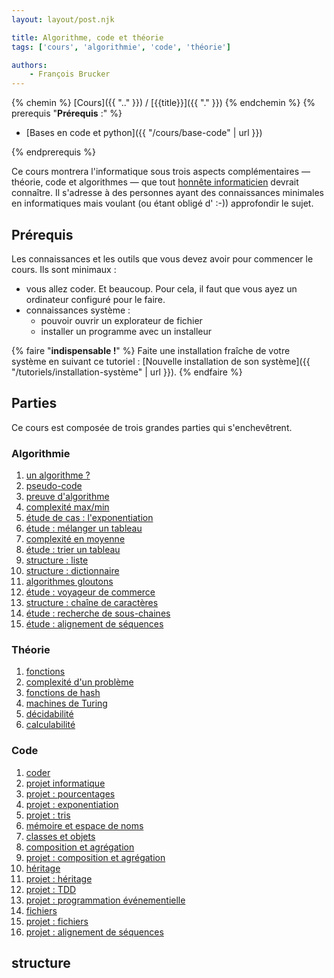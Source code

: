 ```yaml
---
layout: layout/post.njk

title: Algorithme, code et théorie
tags: ['cours', 'algorithmie', 'code', 'théorie']

authors:
    - François Brucker
---
```



{% chemin %}
[Cours]({{ ".." }}) / [{{title}}]({{ "." }})
{% endchemin %}
{% prerequis "**Prérequis** :" %}

* [Bases en code et python]({{ "/cours/base-code" | url }})

{% endprerequis %}

<!-- début résumé -->

Ce cours montrera l'informatique sous trois aspects complémentaires — théorie, code et algorithmes — que tout [honnête informaticien](https://fr.wikipedia.org/wiki/Honn%C3%AAte_homme) devrait connaître. Il s'adresse à des personnes ayant des connaissances minimales en informatiques mais voulant (ou étant obligé d' :-)) approfondir le sujet.

<!-- fin résumé -->

## Prérequis

Les connaissances et les outils que vous devez avoir pour commencer le cours. Ils sont minimaux :

* vous allez coder. Et beaucoup. Pour cela, il faut que vous ayez un ordinateur configuré pour le faire.
* connaissances système :
  * pouvoir ouvrir un explorateur de fichier
  * installer un programme avec un installeur

{% faire "**indispensable !**" %}
Faite une installation fraîche de votre système en suivant ce tutoriel : [Nouvelle installation de son système]({{ "/tutoriels/installation-système" | url }}).
{% endfaire %}

## Parties

Ce cours est composée de trois grandes parties qui s'enchevêtrent.

### Algorithmie

1. [un algorithme ?](algorithme/définition)
2. [pseudo-code](algorithme/pseudo-code)
3. [preuve d'algorithme](algorithme/preuve-algorithme)
4. [complexité max/min](algorithme/complexité-max-min)
5. [étude de cas : l'exponentiation](algorithme/étude-exponentiation)
6. [étude : mélanger un tableau](algorithme/étude-mélange)
7. [complexité en moyenne](algorithme/complexité-moyenne)
8. [étude : trier un tableau](algorithme/étude-tris)
9. [structure : liste](algorithme/structure-liste)
10. [structure : dictionnaire](algorithme/structure-dictionnaire)
11. [algorithmes gloutons](algorithme/methode-gloutons)
12. [étude : voyageur de commerce](algorithme/etude-voyageur-de-commerce)
13. [structure : chaîne de caractères](algorithme/structure-chaine-de-caracteres)
14. [étude : recherche de sous-chaines](algorithme/etude-recherche-sous-chaines)
15. [étude : alignement de séquences](algorithme/etude-alignement-sequences)

### Théorie

1. [fonctions](théorie/fonctions)
2. [complexité d'un problème](théorie/complexité-problème)
3. [fonctions de hash](théorie/fonctions-hash)
4. [machines de Turing](théorie/machine-turing)
5. [décidabilité](théorie/decidabilite)
6. [calculabilité](théorie/calculabilite)

### Code

1. [coder](code/coder)
2. [projet informatique](code/projet-hello-dev)
3. [projet : pourcentages](code/projet-pourcentages)
4. [projet : exponentiation](code/projet-exponentiation)
5. [projet : tris](code/projet-tris)
6. [mémoire et espace de noms](code/mémoire-espace-noms)
7. [classes et objets](code/programmation-objet/classes-et-objets)
8. [composition et agrégation](code/programmation-objet/composition-agrégation)
9. [projet : composition et agrégation](code/programmation-objet/projet-composition-agrégation)
10. [héritage](code/programmation-objet/héritage)
11. [projet : héritage](code/programmation-objet/projet-héritage)
12. [projet : TDD](code/programmation-objet/projet-tdd)
13. [projet : programmation événementielle](code/projet-programmation-évènementielle)
14. [fichiers](code/fichiers)
15. [projet : fichiers](code/projet-fichiers)
16. [projet : alignement de séquences](code/projet-alignement-sequences)

## structure

<div id="graph">
  <style>
  .links line {
    stroke: #999;
    stroke-opacity: 0.6;
    stroke-width: 1px;
    marker-end: url(#end-arrow);
  }
  .nodes circle {
    stroke: #fff;
    stroke-width: 1.5px;
  }
  text {
    font-family: sans-serif;
  }
  </style>
  <svg id="dessin" style="width:100%;"></svg>
</div>

<script src="https://d3js.org/d3.v7.min.js"></script>

<script>
var svg = d3.select('#dessin');

var width = svg.node().getBoundingClientRect().width,
    height = width

svg.style("height", height)
</script>

<script>
  // data
var graph = {
  nodes: [],
  links: []
}

var groups = {
  theorie: 1,
  algorithmie: 2,
  code: 3,
  autre: 4,
}

graph.nodes.push({
  id: 'Algorithmie',
  link: "algorithme",
  group: groups.algorithmie,
  root: true,
  fx: 0.1 *width,
fy: 0.1* height,
})

graph.nodes.push({
  id: 'Code',
  link: "code",
  group: groups.code,
  root: true,
  fx: 0.5 *width,
fy: 0.1* height,
})

graph.nodes.push({
  id: 'Théorie',
  link: "theorie",
  group: groups.theorie,
  root: true,
  fx: 0.9 *width,
fy: 0.1* height,
})

graph.nodes.push({
  id: 'algorithme ?',
  link: "algorithme/définition",
  group: groups.algorithmie
})
graph.links.push({
  source: 'Algorithmie',
  target: 'algorithme ?'
})

graph.nodes.push({
  id: 'pseudo-code',
  link: "algorithme/pseudo-code",
  group: groups.algorithmie
})
graph.links.push({
  source: 'algorithme ?',
  target: 'pseudo-code'
})

graph.nodes.push({
  id: 'coder',
  link: "code/coder",
  group: groups.code
})
graph.links.push({
  source: 'Code',
  target: 'coder'
})

graph.links.push({
  source: 'pseudo-code',
  target: 'coder'
})

graph.nodes.push({
  id: 'fonctions',
  link: "théorie/fonctions",
  group: groups.theorie
})

graph.links.push({
  source: 'Théorie',
  target: 'fonctions'
})

graph.links.push({
  source: 'pseudo-code',
  target: 'fonctions'
})

graph.nodes.push({
  id: 'machine de Turing',
  link: "théorie/machine-turing",
  group: groups.theorie
})
graph.links.push({
  source: 'fonctions',
  target: 'machine de Turing'
})

graph.nodes.push({
  id: 'décidabilité',
  link: "théorie/decidabilite",
  group: groups.theorie
})

graph.links.push({
  source: 'fonctions',
  target: 'décidabilité'
})

graph.nodes.push({
  id: 'calculabilité',
  link: "théorie/calculabilite",
  group: groups.theorie
})
graph.links.push({
  source: 'machine de Turing',
  target: 'calculabilité'
})

graph.links.push({
  source: 'décidabilité',
  target: 'calculabilité'
})

graph.nodes.push({
  id: 'projet informatique',
  link: "code/projet-hello-dev",
  group: groups.code
})

graph.links.push({
  source: 'coder',
  target: 'projet informatique'
})

graph.nodes.push({
  id: 'naviguer dans un système de fichiers',
  link: '{{ "/tutoriels/fichiers-navigation" | url }}',
  group: groups.autre
})
graph.nodes.push({
  id: 'vscode & python',
  link: '{{ "/tutoriels/vsc-python" | url }}',
  group: groups.autre
})
graph.links.push({
  source: 'vscode & python',
  target: 'projet informatique'
})
graph.links.push({
  source: 'naviguer dans un système de fichiers',
  target: 'projet informatique'
})

graph.nodes.push({
  id: 'installation vscode',
  link: '{{ "/tutoriels/vsc-installation-et-prise-en-main" | url }}',
  group: groups.autre
})
graph.nodes.push({
  id: 'installation python',
  link: '{{ "/tutoriels/installation-de-python" | url }}',
  group: groups.autre
})
graph.links.push({
  source: 'installation vscode',
  target: 'vscode & python'
})
graph.links.push({
  source: 'installation python',
  target: 'vscode & python'
})

graph.nodes.push({
  id: 'terminal',
  link:'{{ "/tutoriels/terminal" | url }}',
  group: groups.autre
})
graph.nodes.push({
  id: 'utilisation du terminal',
  link: '{{ "/tutoriels/terminal-utilisation" | url }}',
  group: groups.autre
})
graph.links.push({
  source: 'naviguer dans un système de fichiers',
  target: 'terminal'
})
graph.links.push({
  source: 'terminal',
  target: 'utilisation du terminal'
})

graph.nodes.push({
  id: 'projet : pourcentages',
  link: "code/projet-pourcentages",
  group: groups.code
})
graph.links.push({
  source: 'projet informatique',
  target: 'projet : pourcentages'
})
graph.links.push({
  source: 'utilisation du terminal',
  target: 'projet : pourcentages'
})

graph.nodes.push({
  id: 'complexité max/min',
  link: "algorithme/complexité-max-min",
  group: groups.algorithmie
})
graph.links.push({
  source: 'pseudo-code',
  target: 'complexité max/min'
})

graph.nodes.push({
  id: "preuve d'algorithme",
  link: "algorithme/preuve-algorithme",
  group: groups.algorithmie
})
graph.links.push({
  source: 'pseudo-code',
  target: "preuve d'algorithme"
})

graph.nodes.push({
  id: "étude : l'exponentiation",
  link: "algorithme/étude-exponentiation",
  group: groups.algorithmie
})
graph.links.push({
  source: "preuve d'algorithme",
  target: "étude : l'exponentiation"
})

graph.links.push({
  source: 'complexité max/min',
  target: "étude : l'exponentiation"
})

graph.nodes.push({
  id: "projet : exponentiation",
  link: "code/projet-exponentiation",
  group: groups.code
})

graph.links.push({
  source: "étude : l'exponentiation",
  target: "projet : exponentiation"
})

graph.links.push({
  source: 'projet : pourcentages',
  target: "projet : exponentiation"
})

graph.nodes.push({
  id: "complexité en moyenne",
  link: "algorithme/complexité-moyenne",
  group: groups.algorithmie
})

graph.links.push({
  source: 'complexité max/min',
  target: "complexité en moyenne"
})

graph.nodes.push({
  id: "complexité d'un problème",
  link: "algorithme/complexité-problème",
  group: groups.theorie
})

graph.links.push({
  source: "étude : l'exponentiation",
  target: "complexité d'un problème"

})

graph.nodes.push({
  id: "étude : mélanger un tableau",
  link: "algorithme/étude-mélange",
  group: groups.algorithmie
})

graph.links.push({
  source: "étude : l'exponentiation",
  target: "étude : mélanger un tableau"

})

graph.nodes.push({
  id: "étude : trier un tableau",
  link: "algorithme/étude-tris",
  group: groups.algorithmie
})

graph.links.push({
  source: "complexité d'un problème",
  target: "étude : trier un tableau"
})

graph.links.push({
  source: "étude : mélanger un tableau",
  target: "étude : trier un tableau"
})

graph.links.push({
  source: "complexité en moyenne",
  target: "étude : trier un tableau"
})

graph.nodes.push({
  id: "projet : les tris",
  link: "code/projet-tris",
  group: groups.code
})

graph.links.push({
  source: "étude : trier un tableau",
  target: "projet : les tris"
})

graph.links.push({
  source: "projet : exponentiation",
  target: "projet : les tris"
})

graph.nodes.push({
  id: 'mémoire et espace de noms',
  link: "code/mémoire-espace-noms",
  group: groups.code
})
graph.links.push({
  source: 'coder',
  target: 'mémoire et espace de noms'
})

graph.nodes.push({
id: "classes et objets",
  link: "code/programmation-objet/classes-et-objets",
  group: groups.code
})

graph.links.push({
  source: "mémoire et espace de noms",
  target: "classes et objets"
})

graph.nodes.push({
id: "composition et agrégation",
  link: "code/programmation-objet/composition-agrégation",
  group: groups.code
})

graph.links.push({
  source: "mémoire et espace de noms",
  target: "composition et agrégation"
})

graph.nodes.push({
id: "projet : composition et agrégation",
  link: "code/programmation-objet/projet-composition-agrégation",
  group: groups.code
})

graph.links.push({
  source: "composition et agrégation",
  target: "projet : composition et agrégation"
})

graph.nodes.push({
id: "héritage",
  link: "code/programmation-objet/héritage",
  group: groups.code
})

graph.links.push({
  source: "composition et agrégation",
  target: "héritage"
})

graph.nodes.push({
id: "projet : héritage",
  link: "code/programmation-objet/projet-héritage",
  group: groups.code
})

graph.links.push({
  source: "héritage",
  target: "projet : héritage"
})

graph.links.push({
  source: "projet : composition et agrégation",
  target: "projet : héritage"
})

graph.nodes.push({
id: "projet : TDD",
  link: "code/programmation-objet/projet-tdd",
  group: groups.code
})

graph.links.push({
  source: "projet : héritage",
  target: "projet : TDD"
})

graph.nodes.push({
id: "fonctions de hash",
  link: "théorie/fonctions-hash",
  group: groups.theorie
})

graph.links.push({
  source: 'fonctions',
  target: "fonctions de hash"
})

graph.nodes.push({
id: "structure : dictionnaire",
  link: "algorithme/structure-dictionnaire",
  group: groups.algorithmie
})

graph.links.push({
  source: "fonctions de hash",
  target: "structure : dictionnaire"
})

graph.links.push({
  source: "complexité en moyenne",
  target: "structure : dictionnaire"
})

graph.nodes.push({
id: "structure : liste",
  link: "algorithme/structure-liste",
  group: groups.algorithmie
})

graph.links.push({
  source: "complexité en moyenne",
  target: "structure : liste"
})

graph.nodes.push({
id: "structure : chaine de caractères",
  link: "algorithme/structure-chaine-de-caracteres",
  group: groups.algorithmie
})

graph.links.push({
  source: "Algorithmie",
  target: "structure : chaine de caractères"
})

graph.links.push({
  source: "mémoire et espace de noms",
  target: "structure : chaine de caractères"
})

graph.nodes.push({
id: "fichiers",
  link: "code/fichiers",
  group: groups.code
})

graph.links.push({
  source: "Code",
  target: "fichiers"
})

graph.links.push({
  source: "structure : chaine de caractères",
  target: "fichiers"
})

graph.links.push({
  source: "naviguer dans un système de fichiers",
  target: "fichiers"
})

graph.links.push({
  source: "structure : dictionnaire",
  target: "fichiers"
})

graph.nodes.push({
id: "projet : programmation événementielle",
  link: "code/projet-programmation-évènementielle",
  group: groups.code
})

graph.links.push({
  source: "projet : héritage",
  target: "projet : programmation événementielle"
})

graph.nodes.push({
id: "projet : fichiers",
  link: "code/projet-fichiers",
  group: groups.code
})

graph.links.push({
  source: "fichiers",
  target: "projet : fichiers"
})

graph.nodes.push({
id: "algorithmes gloutons",
  link: "algorithme/methode-gloutons",
  group: groups.algorithmie
})

graph.links.push({
  source: "complexité max/min",
  target: "algorithmes gloutons"

})

graph.nodes.push({
id: "étude : voyageur de commerce",
  link: "algorithme/etude-voyageur-de-commerce",
  group: groups.algorithmie
})

graph.links.push({
  source: "algorithmes gloutons",
  target: "étude : voyageur de commerce"
  
})

graph.links.push({
  source: "projet : exponentiation",
  target: "étude : voyageur de commerce"
  
})

graph.nodes.push({
id: "étude : recherche de sous-chaines",
  link: "algorithme/etude-recherche-sous-chaines",
  group: groups.algorithmie
})

graph.links.push({
  source: "structure : chaine de caractères",
  target: "étude : recherche de sous-chaines",
})

graph.links.push({
  source: "complexité en moyenne",
  target: "étude : recherche de sous-chaines",
})

graph.links.push({
  source: "fonctions de hash",
  target: "étude : recherche de sous-chaines",
})

graph.nodes.push({
id: "étude : alignement de séquences",
  link: "algorithme/etude-alignement-sequences",
  group: groups.algorithmie
})

graph.links.push({
  source: "étude : recherche de sous-chaines",
  target: "étude : alignement de séquences",
})

graph.nodes.push({
id: "projet : alignement de séquences",
  link: "code/projet-alignement-sequences",
  group: groups.code
})

graph.links.push({
  source: "étude : alignement de séquences",
  target: "projet : alignement de séquences",
})

graph.links.push({
  source: "projet : fichiers",
  target: "projet : alignement de séquences",
})

graph.links.push({
  source: "héritage",
  target: "projet : alignement de séquences",
})

</script>
<script>
var color = d3.scaleOrdinal(d3.schemeCategory10);

svg.append("rect")
    .attr("width", "100%")
    .attr("height", "100%")
    .attr("fill", "#EEE6FA");

// define arrow markers for graph links
svg.append("svg:defs").append("svg:marker")
  .attr("id", "end-arrow")
  .attr("viewBox", "0 -5 20 10")
  .attr("refX", 25)
  .attr("markerWidth", 20)
  .attr("markerHeight", 20)
  .attr("orient", "auto")
  .append("svg:path")
  .attr("d", "M0,-5L20,0L0,5")
  .attr("fill", "#000");

var simulation = d3.forceSimulation()
    .force("link", d3.forceLink().id(d => { return d.id; }))
    .force("charge", d3.forceManyBody().strength(-100))
    .force("center", d3.forceCenter(width / 2, height / 2));

var link = svg.append("g")
    .attr("class", "links")
    .selectAll("line")
    .data(graph.links)
    .enter().append("line");

  var node = svg.append("g")
    .attr("class", "nodes")
    .selectAll("g")
    .data(graph.nodes)
    .enter().append("g")
    .attr("fx", d => {return d.fx})
    .attr("fy", d => {return d.fy})

  node.append("a")
    .attr("xlink:href", d => { return d.link})
    .append("circle")
    .attr("r", 5)
    .attr("fill", function(d) { return color(d.group); })

  node.append("a")
    .attr("xlink:href", d => { return d.link})
    .append("text")
      .text(function(d) {
        return d.id;
      })
      .attr('x', 6)
      .attr('y', 3)
      .style('fill', d => { if (d.root) {return color(d.group)} else { return 'black'}})

  // Create a drag handler and append it to the node object instead
  var drag_handler = d3.drag()
      .on("start", dragstarted)
      .on("drag", dragged)
      .on("end", dragended)

  drag_handler(node);
  
  node.on("click", clicked);

  simulation
      .nodes(graph.nodes)
      .on("tick", ticked);

  simulation.force("link")
      .links(graph.links);

  function ticked() {
    link
        .attr("x1", function(d) { return d.source.x; })
        .attr("y1", function(d) { return d.source.y; })
        .attr("x2", function(d) { return d.target.x; })
        .attr("y2", function(d) { return d.target.y; });

    radius = 15;
    node
        .attr("transform", (d) => {
          d.x = Math.max(radius, Math.min(width - radius, d.x))
          d.y = Math.max(radius, Math.min(height - radius, d.y))
          return "translate(" + d.x + "," + d.y + ")";
        })
  }

  function dragstarted(event, d) {
    if (!event.active) simulation.alphaTarget(0.3).restart();
    d.fx = d.x;
    d.fy = d.y;
  }

  function dragged(event, d) {
    d.fx = event.x;
    d.fy = event.y;
  }

  function dragended(event, d) {
    // if (!event.active) simulation.alphaTarget(0);
    d.fx = Math.max(0, d.fx);
    d.fx = Math.min(width, d.fx);

    d.fy = Math.max(0, d.fy);
    d.fy = Math.min(height, d.fy);
  }
  function clicked(event, d) {
    console.log(d)
  }

</script>
